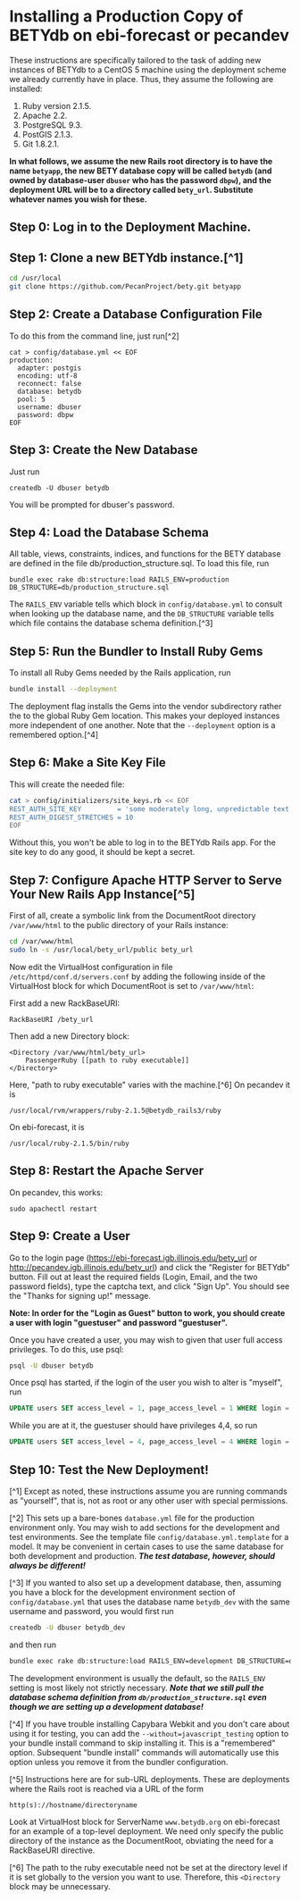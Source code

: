# Installing a Production Copy of BETYdb on ebi-forecast or pecandev

These instructions are specifically tailored to the task of adding new instances of BETYdb to a CentOS 5 machine using the deployment scheme we already currently have in place.  Thus, they assume the following are installed:

1. Ruby version 2.1.5.
2. Apache 2.2.
3. PostgreSQL 9.3.
4. PostGIS 2.1.3.
5. Git 1.8.2.1.


**In what follows, we assume the new Rails root directory is to have the name `betyapp`, the new BETY database copy will be called `betydb` (and owned by database-user `dbuser` who has the password `dbpw`), and the deployment URL will be to a directory called `bety_url`. Substitute whatever names you wish for these.**

## Step 0: Log in to the Deployment Machine.

## Step 1: Clone a new BETYdb instance.[^1]

```sh
cd /usr/local
git clone https://github.com/PecanProject/bety.git betyapp
```

## Step 2: Create a Database Configuration File

To do this from the command line, just run[^2]
```
cat > config/database.yml << EOF
production:
  adapter: postgis
  encoding: utf-8
  reconnect: false
  database: betydb
  pool: 5
  username: dbuser
  password: dbpw
EOF
```

## Step 3: Create the New Database

Just run
```
createdb -U dbuser betydb
```
You will be prompted for dbuser's password.

## Step 4: Load the Database Schema

All table, views, constraints, indices, and functions for the BETY database are defined in the file db/production_structure.sql.  To load this file, run
```
bundle exec rake db:structure:load RAILS_ENV=production DB_STRUCTURE=db/production_structure.sql
```
The `RAILS_ENV` variable tells which block in `config/database.yml` to consult when looking up the database name, and the `DB_STRUCTURE` variable tells which file contains the database schema definition.[^3]

## Step 5: Run the Bundler to Install Ruby Gems

To install all Ruby Gems needed by the Rails application, run
```sh
bundle install --deployment
```

The deployment flag installs the Gems into the vendor subdirectory rather the to the global Ruby Gem location.  This makes your deployed instances more independent of one another.  Note that the `--deployment` option is a remembered option.[^4]

## Step 6: Make a Site Key File

This will create the needed file:
```sh
cat > config/initializers/site_keys.rb << EOF
REST_AUTH_SITE_KEY         = 'some moderately long, unpredictable text'
REST_AUTH_DIGEST_STRETCHES = 10
EOF
```

Without this, you won't be able to log in to the BETYdb Rails app.  For the site key to do any good, it should be kept a secret.

## Step 7: Configure Apache HTTP Server to Serve Your New Rails App Instance[^5]

First of all, create a symbolic link from the DocumentRoot directory `/var/www/html` to the public directory of your Rails instance:
```sh
cd /var/www/html
sudo ln -s /usr/local/bety_url/public bety_url
```

Now edit the VirtualHost configuration in file `/etc/httpd/conf.d/servers.conf` by adding the following inside of the VirtualHost block for which DocumentRoot is set to `/var/www/html`:

First add a new RackBaseURI:
```
RackBaseURI /bety_url
```
Then add a new Directory block:
```
<Directory /var/www/html/bety_url>
    PassengerRuby [[path to ruby executable]]
</Directory>
```
Here, "path to ruby executable" varies with the machine.[^6]  On pecandev it is
```    
/usr/local/rvm/wrappers/ruby-2.1.5@betydb_rails3/ruby
```
On ebi-forecast, it is
```
/usr/local/ruby-2.1.5/bin/ruby
```

## Step 8: Restart the Apache Server

On pecandev, this works:
```
sudo apachectl restart
```

## Step 9: Create a  User

Go to the login page (https://ebi-forecast.igb.illinois.edu/bety_url or http://pecandev.igb.illinois.edu/bety_url) and click the "Register for BETYdb" button.  Fill out at least the required fields (Login, Email, and the two password fields), type the captcha text, and click "Sign Up".  You should see the "Thanks for signing up!" message.

**Note: In order for the "Login as Guest" button to work, you should create a user with login "guestuser" and password "guestuser".**

Once you have created a user, you may wish to given that user full access privileges.  To do this, use psql:
```sh
psql -U dbuser betydb
```
Once psql has started, if the login of the user you wish to alter is "myself", run
```sql
UPDATE users SET access_level = 1, page_access_level = 1 WHERE login = 'myself';
```
While you are at it, the guestuser should have privileges 4,4, so run
```sql
UPDATE users SET access_level = 4, page_access_level = 4 WHERE login = 'guestuser';
```

## Step 10: Test the New Deployment!






[^1] Except as noted, these instructions assume you are running commands as "yourself", that is, not as root or any other user with special permissions.

[^2] This sets up a bare-bones `database.yml` file for the production environment only.  You may wish to add sections for the development and test environments.  See the template file `config/database.yml.template` for a model.  It may be convenient in certain cases to use the same database for both development and production.  **_The test database, however, should always be different!_**

[^3] If you wanted to also set up a development database, then, assuming you have a block for the development environment section of `config/database.yml` that uses the database name `betydb_dev` with the same username and password, you would first run
```sh
createdb -U dbuser betydb_dev
```
and then run
```sh
bundle exec rake db:structure:load RAILS_ENV=development DB_STRUCTURE=db/production_structure.sql
```
The development environment is usually the default, so the `RAILS_ENV` setting is most likely not strictly necessary.  **_Note that we still pull the database schema definition from `db/production_structure.sql` even though we are setting up a development database!_**

[^4] If you have trouble installing Capybara Webkit and you don't care about using it for testing, you can add the `--without=javascript_testing` option to your bundle install command to skip installing it.  This is a "remembered" option.  Subsequent "bundle install" commands will automatically use this option unless you remove it from the bundler configuration.

[^5] Instructions here are for sub-URL deployments.  These are deployments where the Rails root is reached via a URL of the form
```
http(s)://hostname/directoryname
```
Look at VirtualHost block for ServerName `www.betydb.org` on ebi-forecast for an example of a top-level deployment.  We need only specify the public directory of the instance as the DocumentRoot, obviating the need for a RackBaseURI directive.

[^6] The path to the ruby executable need not be set at the directory level if it is set globally to the version you want to use.  Therefore, this `<Directory` block may be unnecessary.



